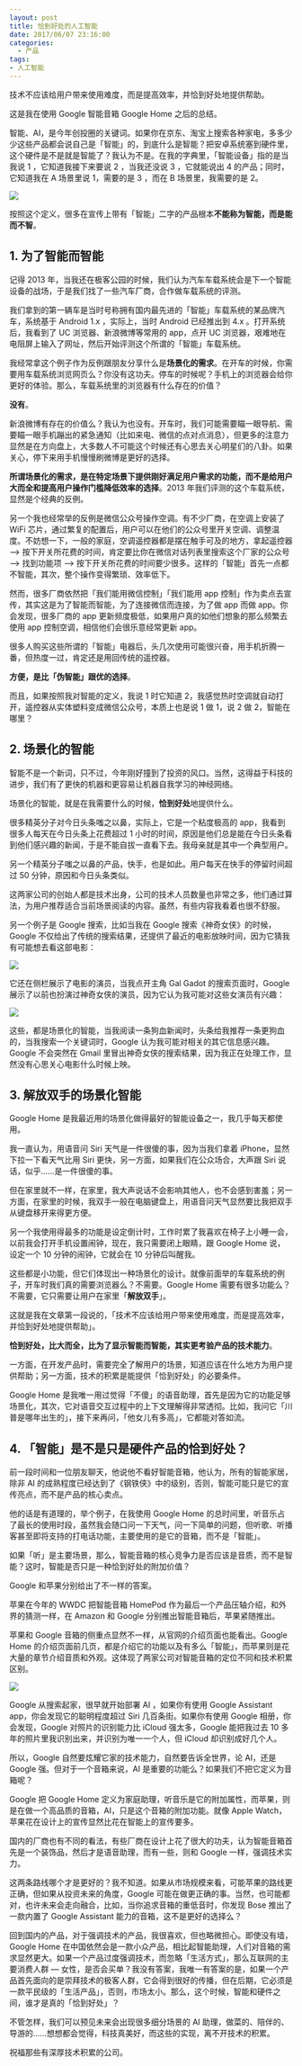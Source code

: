 ```yaml
---
layout: post
title: 恰到好处的人工智能
date: 2017/06/07 23:16:00
categories:
  - 产品
tags:
- 人工智能
---
```


技术不应该给用户带来使用难度，而是提高效率，并恰到好处地提供帮助。

这是我在使用 Google 智能音箱 Google Home 之后的总结。

智能、AI，是今年创投圈的关键词。如果你在京东、淘宝上搜索各种家电，多多少少这些产品都会说自己是「智能」的，到底什么是智能？把安卓系统塞到硬件里，这个硬件是不是就是智能了？我认为不是。在我的字典里，「智能设备」指的是当我说 1 ，它知道我接下来要说 2 ，当我还没说 3 ，它就能说出 4 的产品；同时，它知道我在 A 场景里说 1，需要的是 3 ，而在 B 场景里，我需要的是 2。

![](http://pics.naaln.com/blog/2019-01-14-032124.jpg-basicBlog)

按照这个定义，很多在宣传上带有「智能」二字的产品根本**不能称为智能，而是能而不智**。

## 1. 为了智能而智能

记得 2013 年，当我还在极客公园的时候，我们认为汽车车载系统会是下一个智能设备的战场，于是我们找了一些汽车厂商，合作做车载系统的评测。

我们拿到的第一辆车是当时号称拥有国内最先进的「智能」车载系统的某品牌汽车，系统基于 Android 1.x ，实际上，当时 Android 已经推出到 4.x 。打开系统后，我看到了 UC 浏览器、新浪微博等常用的 app，点开 UC 浏览器，艰难地在电阻屏上输入了网址，然后开始评测这个所谓的「智能」车载系统。

我经常拿这个例子作为反例跟朋友分享什么是**场景化的需求**。在开车的时候，你需要用车载系统浏览网页么？你没有这功夫。停车的时候呢？手机上的浏览器会给你更好的体验。那么，车载系统里的浏览器有什么存在的价值？

**没有**。

新浪微博有存在的价值么？我认为也没有。开车时，我们可能需要瞄一眼导航、需要瞄一眼手机蹦出的紧急通知（比如来电、微信的点对点消息），但更多的注意力显然是在方向盘上，大多数人不可能这个时候还有心思去关心明星们的八卦。如果关心，停下来用手机慢慢刷微博是更好的选择。

**所谓场景化的需求，是在特定场景下提供刚好满足用户需求的功能，而不是给用户大而全和提高用户操作门槛降低效率的选择**。2013 年我们评测的这个车载系统，显然是个经典的反例。

另一个我也经常举的反例是微信公众号操作空调。有不少厂商，在空调上安装了 WiFi 芯片，通过繁复的配置后，用户可以在他们的公众号里开关空调、调整温度。不妨想一下，一般的家庭，空调遥控器都是摆在触手可及的地方，拿起遥控器 —> 按下开关所花费的时间，肯定要比你在微信对话列表里搜索这个厂家的公众号 —> 找到功能项 —> 按下开关所花费的时间要少很多。这样的「智能」首先一点都不智能，其次，整个操作变得繁琐、效率低下。

然而，很多厂商依然把「我们能用微信控制」「我们能用 app 控制」作为卖点去宣传，其实这是为了智能而智能，为了连接微信而连接，为了做 app 而做 app。你会发现，很多厂商的 app 更新频度极低，如果用户真的如他们想象的那么频繁去使用 app 控制空调，相信他们会很乐意经常更新 app。

很多人购买这些所谓的「智能」电器后，头几次使用可能很兴奋，用手机折腾一番，但热度一过，肯定还是用回传统的遥控器。

**方便，是比「伪智能」跟优的选择**。

而且，如果按照我对智能的定义，我说 1 时它知道 2，我感觉热时空调就自动打开，遥控器从实体塑料变成微信公众号，本质上也是说 1 做 1，说 2 做 2，智能在哪里？

## 2. 场景化的智能

智能不是一个新词，只不过，今年刚好撞到了投资的风口。当然，这得益于科技的进步，我们有了更快的机器和更容易让机器自我学习的神经网络。

场景化的智能，就是在我需要什么的时候，**恰到好处**地提供什么。

很多精英分子对今日头条嗤之以鼻，实际上，它是一个粘度极高的 app，我看到很多人每天在今日头条上花费超过 1 小时的时间，原因是他们总是能在今日头条看到他们感兴趣的新闻，于是不能自拔一直看下去。我母亲就是其中一个典型用户。

另一个精英分子嗤之以鼻的产品，快手，也是如此。用户每天在快手的停留时间超过 50 分钟，原因和今日头条类似。

这两家公司的创始人都是技术出身，公司的技术人员数量也非常之多，他们通过算法，为用户推荐适合当前场景阅读的内容。虽然，有些内容我看着也很不舒服。

另一个例子是 Google 搜索，比如当我在 Google 搜索《神奇女侠》的时候，Google 不仅给出了传统的搜索结果，还提供了最近的电影放映时间，因为它猜我有可能想去看这部电影：

![](http://pics.naaln.com/blog/2019-01-14-032125.jpg-basicBlog)

它还在侧栏展示了电影的演员，当我点开主角 Gal Gadot 的搜索页面时，Google 展示了以前也扮演过神奇女侠的演员，因为它认为我可能对这些女演员有兴趣：

![](http://pics.naaln.com/blog/2019-01-14-032126.jpg-basicBlog)

这些，都是场景化的智能，当我阅读一条狗血新闻时，头条给我推荐一条更狗血的，当我搜索一个关键词时，Google 认为我可能对相关的其它信息感兴趣。Google 不会突然在 Gmail 里冒出神奇女侠的搜索结果，因为我正在处理工作，显然没有心思关心电影什么时候上映。

## 3. 解放双手的场景化智能

Google Home 是我最近用的场景化做得最好的智能设备之一，我几乎每天都使用。

我一直认为，用语音问 Siri 天气是一件很傻的事，因为当我们拿着 iPhone，显然下拉一下看天气比用 Siri 更快，另一方面，如果我们在公众场合，大声跟 Siri 说话，似乎……是一件很傻的事。

但在家里就不一样，在家里，我大声说话不会影响其他人，也不会感到害羞；另一方面，在家里的时候，我双手一般在电脑键盘上，用语音问天气显然要比我把双手从键盘移开来得更方便。

另一个我使用得最多的功能是设定倒计时，工作时累了我喜欢在椅子上小睡一会，以前我会打开手机设置闹钟，现在，我只需要闭上眼睛，跟 Google Home 说，设定一个 10 分钟的闹钟，它就会在 10 分钟后叫醒我。

这些都是小功能，但它们体现出一种场景化的设计。就像前面举的车载系统的例子，开车时我们真的需要浏览器么？不需要。Google Home 需要有很多功能么？不需要，它只需要让用户在家里「**解放双手**」。

这就是我在文章第一段说的，「技术不应该给用户带来使用难度，而是提高效率，并恰到好处地提供帮助」。

**恰到好处，比大而全，比为了显示智能而智能，其实更考验产品的技术能力**。

一方面，在开发产品时，需要完全了解用户的场景，知道应该在什么地方为用户提供帮助；另一方面，技术的积累是能提供「恰到好处」的必要条件。

Google Home 是我唯一用过觉得「不傻」的语音助理，首先是因为它的功能足够场景化，其次，它对语音交互过程中的上下文理解得非常透彻。比如，我问它「川普是哪年出生的」，接下来再问，「他女儿有多高」，它都能对答如流。

## 4. 「智能」是不是只是硬件产品的恰到好处？

前一段时间和一位朋友聊天，他说他不看好智能音箱，他认为，所有的智能家居，除非 AI 的成熟程度已经达到了《钢铁侠》中的级别，否则，智能可能只是它的宣传亮点，而不是产品的核心卖点。

他的话是有道理的，举个例子，在我使用 Google Home 的总时间里，听音乐占了最长的使用时段，虽然我会随口问一下天气，问一下简单的问题，但听歌、听播客甚至即将支持的打电话功能，主要使用的是它的音箱，而不是「智能」。

如果「听」是主要场景，那么，智能音箱的核心竞争力是否应该是音质，而不是智能？这时，智能是否只是一种恰到好处的附加价值？

Google 和苹果分别给出了不一样的答案。

苹果在今年的 WWDC 把智能音箱 HomePod 作为最后一个产品压轴介绍，和外界的猜测一样，在 Amazon 和 Google 分别推出智能音箱后，苹果紧随推出。

苹果和 Google 音箱的侧重点显然不一样，从官网的介绍页面也能看出。Google Home 的介绍页面前几页，都是介绍它的功能以及有多么「智能」，而苹果则是花大量的章节介绍音质和外观。这体现了两家公司对智能音箱的定位不同和技术积累区别。

![](http://pics.naaln.com/blog/2019-01-14-032127.jpg-basicBlog)

Google 从搜索起家，很早就开始部署 AI ，如果你有使用 Google Assistant app，你会发现它的聪明程度超过 Siri 几百条街。如果你有使用 Google 相册，你会发现，Google 对照片的识别能力比 iCloud 强太多，Google 能把我过去 10 多年的照片里我识别出来，并识别为唯一一个人，但 iCloud 却识别成好几个人。

所以，Google 自然要炫耀它家的技术能力，自然要告诉全世界，论 AI，还是 Google 强。但对于一个音箱来说，AI 是重要的功能么？如果我们不把它定义为音箱呢？

Google 把 Google Home 定义为家庭助理，听音乐是它的附加属性，而苹果，则是在做一个高品质的音箱，AI，只是这个音箱的附加功能。就像 Apple Watch，苹果花在设计上的宣传显然比花在智能上的宣传要多。

国内的厂商也有不同的看法，有些厂商在设计上花了很大的功夫，认为智能音箱首先是一个装饰品，然后才是语音助理，而有一些，则和 Google 一样，强调技术实力。

这两条路线哪个才是更好的？我不知道。如果从市场规模来看，可能苹果的路线更正确，但如果从投资未来的角度，Google 可能在做更正确的事。当然，也可能都对，也许未来会走向融合，比如，当你追求音箱的重低音时，你发现 Bose 推出了一款内置了 Google Assistant 能力的音箱，这不是更好的选择么？

回到国内的产品，对于强调技术的产品，我很喜欢，但也略微担心。即使没有墙，Google Home 在中国依然会是一款小众产品，相比起智能助理，人们对音箱的需求显然更大。如果一个产品过度强调技术，而忽略「生活方式」，那么互联网的主要消费人群 — 女性，是否会买单？我没有答案，我唯一有答案的是，如果一个产品首先面向的是崇拜技术的极客人群，它会得到很好的传播，但在后期，它必须是一款平民级的「生活产品」，否则，市场太小。那么，这个时候，智能和硬件之间，谁才是真的「恰到好处」？

不管怎样，我们可以预见未来会出现很多细分场景的 AI 助理，做菜的、陪伴的、导游的……想想都会觉得，科技真美好，而这些的实现，离不开技术的积累。

祝福那些有深厚技术积累的公司。